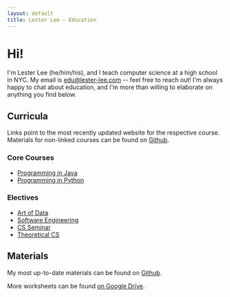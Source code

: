```yaml
---
layout: default
title: Lester Lee — Education
---
```

# Hi!
I'm Lester Lee (he/him/his), and I teach computer science at a high school in NYC. My email is [edu@lester-lee.com](mailto:edu@lester-lee.com) -- feel free to reach out! I'm always happy to chat about education, and I'm more than willing to elaborate on anything you find below.

## Curricula
Links point to the most recently updated website for the respective course. Materials for non-linked courses can be found on [Github](https://github.com/lee-edu/materials).

### Core Courses
  - [Programming in Java]({{site.baseurl}}/pages/intro/)
  - [Programming in Python]({{site.baseurl}}/pages/intro/)

### Electives
  - [Art of Data](https://edu.lester-lee.com/artofdata/)
  - [Software Engineering](https://edu.lester-lee.com/software-engineering/)
  - [CS Seminar]({{site.baseurl}}/pages/seminar/)
  - [Theoretical CS](https://edu.lester-lee.com/theoreticalcs/)

## Materials
My most up-to-date materials can be found on [Github](https://github.com/lee-edu/materials).

More worksheets can be found [on Google Drive](https://drive.google.com/drive/folders/1QAb6xTlR76DUH-0-w7JpNRaI-j9C3kqE?usp=sharing).
